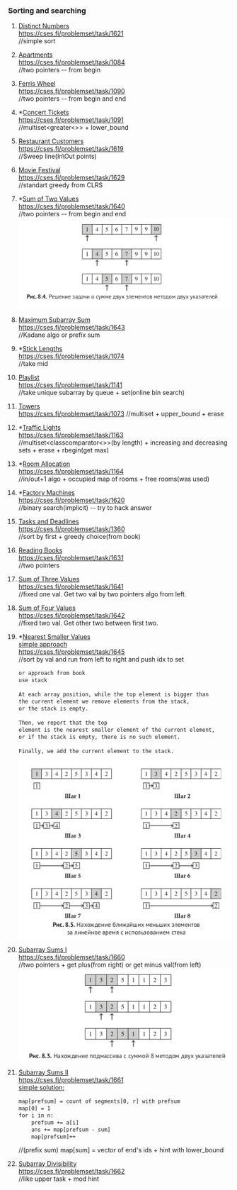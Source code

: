 ### Sorting and searching


1. [Distinct Numbers](./distinct_numbers.cpp)  
https://cses.fi/problemset/task/1621   
//simple sort

2. [Apartments](./apartments.cpp)  
https://cses.fi/problemset/task/1084  
//two pointers -- from begin

3. [Ferris Wheel](./ferris_wheel.cpp)  
https://cses.fi/problemset/task/1090  
//two pointers -- from begin and end

4. *[Concert Tickets](./concert_tickets.cpp)  
https://cses.fi/problemset/task/1091  
//multiset<greater<>> + lower_bound

5. [Restaurant Customers](./restaurant_customers.cpp)  
https://cses.fi/problemset/task/1619  
//Sweep line(In\Out points)

6. [Movie Festival](./movie_festival.cpp)  
https://cses.fi/problemset/task/1629  
//standart greedy from CLRS

7. *[Sum of Two Values](./sum_of_two_values.cpp)  
https://cses.fi/problemset/task/1640   
//two pointers -- from begin and end
    ![](img/sum_of_two.png)

8. [Maximum Subarray Sum](./maximum_subarray_sum.cpp)  
https://cses.fi/problemset/task/1643  
//Kadane algo or prefix sum

9. *[Stick Lengths](./stick_lengths.cpp)  
https://cses.fi/problemset/task/1074  
//take mid

10. [Playlist](./playlist.cpp)  
https://cses.fi/problemset/task/1141  
//take unique subarray by queue + set(online bin search)

11. [Towers](./towers.cpp)  
https://cses.fi/problemset/task/1073 
//multiset + upper_bound + erase

12. *[Traffic Lights](./traffic_lights.cpp)  
https://cses.fi/problemset/task/1163   
//multiset<classcomparator<>>(by length) + increasing and decreasing sets + erase + rbegin(get max)

12. *[Room Allocation](./room_allocation.cpp)  
https://cses.fi/problemset/task/1164   
//in/out+1 algo + occupied map of rooms + free rooms(was used) 

12. *[Factory Machines](./factory_machines.cpp)  
https://cses.fi/problemset/task/1620  
//binary search(implicit) -- try to hack answer

12. [Tasks and Deadlines](./tasks_and_deadlines.cpp)  
https://cses.fi/problemset/task/1360  
//sort by first + greedy choice(from book)

12. [Reading Books](./reading_books.cpp)  
https://cses.fi/problemset/task/1631  
//two pointers

12. [Sum of Three Values](./sum_of_three_values.cpp)  
https://cses.fi/problemset/task/1641  
//fixed one val. Get two val by two pointers algo from left.

12. [Sum of Four Values](./sum_of_four_values.cpp)  
https://cses.fi/problemset/task/1642  
//fixed two val. Get other two between first two.

12. *[Nearest Smaller Values](./nearest_smaller_values.cpp)  
[simple approach](./nearest_smaller_values_stack.cpp)  
https://cses.fi/problemset/task/1645  
//sort by val and run from left to right and push idx to set
    ```
    or approach from book
    use stack 
    
    At each array position, while the top element is bigger than
    the current element we remove elements from the stack,
    or the stack is empty. 
    
    Then, we report that the top
    element is the nearest smaller element of the current element,
    or if the stack is empty, there is no such element.
    
    Finally, we add the current element to the stack.
    ```
    ![](img/nse.png)

12. [Subarray Sums I](./subarray_sums_1.cpp)  
https://cses.fi/problemset/task/1660  
//two pointers + get plus(from right) or get minus val(from left)
    ![](img/subarray_sum.png)

12. [Subarray Sums II](./subarray_sums_2.cpp)  
https://cses.fi/problemset/task/1661  
    [simple solution:](./subarray_sums_2_simple.cpp)
    ```
    map[prefsum] = count of segments[0, r] with prefsum
    map[0] = 1
    for i in n:
        prefsum += a[i]
        ans += map[prefsum - sum]
        map[prefsum]++
    
    ```
    //(prefix sum) map[sum] = vector of end's ids + hint with lower_bound

12. [Subarray Divisibility](./subarray_divisibility.cpp)  
https://cses.fi/problemset/task/1662  
//like upper task + mod hint
